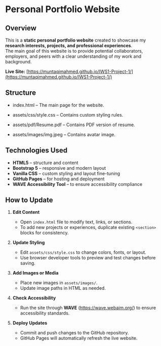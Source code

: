 # Personal Portfolio Website

## Overview
This is a **static personal portfolio website** created to showcase my **research interests, projects, and professional experiences**.  
The main goal of this website is to provide potential collaborators, employers, and peers with a clear understanding of my work and background.  


**Live Site:** [https://muntaqimahmed.github.io/IWS1-Project-1/](https://muntaqimahmed.github.io/IWS1-Project-1/)



## Structure

- index.html – The main page for the website.

- assets/css/style.css – Contains custom styling rules.

- assets/pdf/Resume.pdf – Contains PDF version of resume.

- assets/images/img.jpeg – Contains avatar image.


## Technologies Used
- **HTML5** – structure and content  
- **Bootstrap 5** – responsive and modern layout  
- **Vanilla CSS** – custom styling and layout fine-tuning  
- **GitHub Pages** – for hosting and deployment  
- **WAVE Accessibility Tool** – to ensure accessibility compliance 

## How to Update

1. **Edit Content**  
   - Open `index.html` file to modify text, links, or sections.  
   - To add new projects or experiences, duplicate existing `<section>` blocks for consistency.

2. **Update Styling**  
   - Edit `assets/css/style.css` to change colors, fonts, or layout.  
   - Use browser developer tools to preview and test changes before saving.

3. **Add Images or Media**  
   - Place new images in `assets/images/`.  
   - Update image paths in HTML as needed.

4. **Check Accessibility**  
   - Run the site through **WAVE** (https://wave.webaim.org/) to ensure accessibility standards.

5. **Deploy Updates**  
   - Commit and push changes to the GitHub repository.  
   - GitHub Pages will automatically refresh the live website.